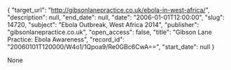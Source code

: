{
  "target_url": "http://gibsonlanepractice.co.uk/ebola-in-west-africa/", 
  "description": null, 
  "end_date": null, 
  "date": "2006-01-01T12:00:00", 
  "slug": 14720, 
  "subject": "Ebola Outbreak, West Africa 2014", 
  "publisher": "gibsonlanepractice.co.uk", 
  "open_access": false, 
  "title": "Gibson Lane Practice: Ebola Awareness", 
  "record_id": "20060101T120000/W4o1/1Qpoa9/Re0GBc6CwA==", 
  "start_date": null
}

None